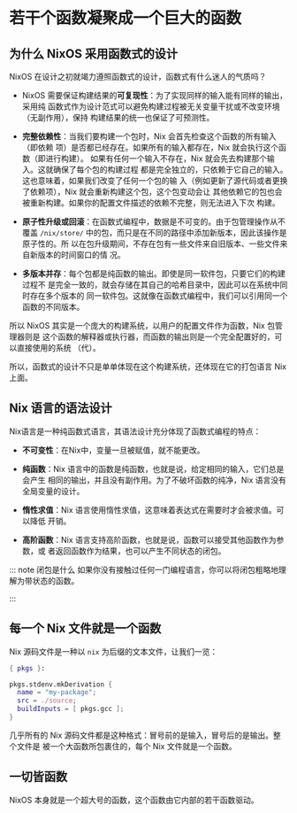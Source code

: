 # 若干个函数凝聚成一个巨大的函数

## 为什么 NixOS 采用函数式的设计

NixOS 在设计之初就竭力遵照函数式的设计，函数式有什么迷人的气质吗？

- NixOS 需要保证构建结果的**可复现性**：为了实现同样的输入能有同样的输出，采用纯
  函数式作为设计范式可以避免构建过程被无关变量干扰或不改变环境（无副作用），保持
  构建结果的统一也保证了可预测性。

- **完整依赖性**：当我们要构建一个包时，Nix 会首先检查这个函数的所有输入（即依赖
  项）是否都已经存在。如果所有的输入都存在，Nix 就会执行这个函数（即进行构建）。
  如果有任何一个输入不存在，Nix 就会先去构建那个输入。这就确保了每个包的构建过程
  都是完全独立的，只依赖于它自己的输入。这也意味着，如果我们改变了任何一个包的输
  入（例如更新了源代码或者更换了依赖项），Nix 就会重新构建这个包，这个包变动会让
  其他依赖它的包也会被重新构建。如果你的配置文件描述的依赖不完整，则无法进入下次
  构建。

- **原子性升级或回滚**：在函数式编程中，数据是不可变的。由于包管理操作从不覆盖
  `/nix/store/` 中的包，而只是在不同的路径中添加新版本，因此该操作是原子性的。所
  以在包升级期间，不存在包有一些文件来自旧版本、一些文件来自新版本的时间窗口的情
  况。

- **多版本并存**：每个包都是纯函数的输出。即使是同一软件包，只要它们的构建过程不
  是完全一致的，就会存储在其自己的哈希目录中，因此可以在系统中同时存在多个版本的
  同一软件包。这就像在函数式编程中，我们可以引用同一个函数的不同版本。

所以 NixOS 其实是一个庞大的构建系统，以用户的配置文件作为函数，Nix 包管理器则是
这个函数的解释器或执行器，而函数的输出则是一个完全配置好的，可以直接使用的系统
（代）。

所以，函数式的设计不只是单单体现在这个构建系统，还体现在它的打包语言 Nix 上面。

## Nix 语言的语法设计

Nix语言是一种纯函数式语言，其语法设计充分体现了函数式编程的特点：

- **不可变性**：在Nix中，变量一旦被赋值，就不能更改。

- **纯函数**：Nix 语言中的函数是纯函数，也就是说，给定相同的输入，它们总是会产生
  相同的输出，并且没有副作用。为了不破坏函数的纯净，Nix 语言没有全局变量的设计。

- **惰性求值**：Nix 语言使用惰性求值，这意味着表达式在需要时才会被求值。可以降低
  开销。

- **高阶函数**：Nix 语言支持高阶函数，也就是说，函数可以接受其他函数作为参数，或
  者返回函数作为结果，也可以产生不同状态的闭包。

<!-- prettier-ignore -->
::: note 闭包是什么
如果你没有接触过任何一门编程语言，你可以将闭包粗略地理解为带状态的函数。

<!-- prettier-ignore -->
:::

## 每一个 Nix 文件就是一个函数

Nix 源码文件是一种以 `nix` 为后缀的文本文件，让我们一览：

```nix
{ pkgs }:

pkgs.stdenv.mkDerivation {
  name = "my-package";
  src = ./source;
  buildInputs = [ pkgs.gcc ];
}
```

几乎所有的 Nix 源码文件都是这种格式：冒号前的是输入，冒号后的是输出。整个文件是
被一个大函数所包裹住的，每个 Nix 文件就是一个函数。

## 一切皆函数

NixOS 本身就是一个超大号的函数，这个函数由它内部的若干函数驱动。
